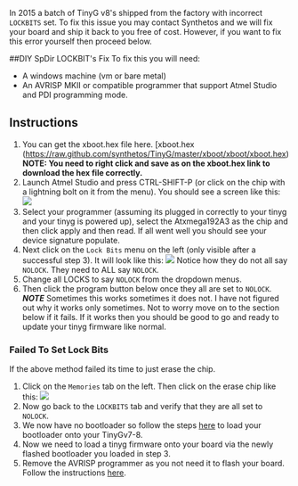 In 2015 a batch of TinyG v8's shipped from the factory with incorrect `LOCKBITS` set.  To fix this issue you may contact Synthetos and we will fix your board and ship it back to you free of cost.  However, if you want to fix this error yourself then proceed below.

##DIY SpDir LOCKBIT's Fix
To fix this you will need:
* A windows machine (vm or bare metal)
* An AVRISP MKII or compatible programmer that support Atmel Studio and PDI programming mode.

## Instructions
1. You can get the xboot.hex file here.  [xboot.hex (https://raw.github.com/synthetos/TinyG/master/xboot/xboot/xboot.hex)  **NOTE: You need to right click and save as on the xboot.hex link to download the hex file correctly.**
2. Launch Atmel Studio and press CTRL-SHIFT-P (or click on the chip with a lightning bolt on it from the menu).
You should see a screen like this:
![](https://farm2.staticflickr.com/1697/23739145324_44027a6a15_b.jpg)
3.  Select your programmer (assuming its plugged in correctly to your tinyg and your tinyg is powered up), select the Atxmega192A3 as the chip and then click apply and then read.  If all went well you should see your device signature populate.
4. Next click on the `Lock Bits` menu on the left (only visible after a successful step 3).  It will look like this:
![](https://www.flickr.com/photos/rileyporter/24071049480/in/dateposted-public/)
Notice how they do not all say `NOLOCK`.  They need to ALL say `NOLOCK`.
5. Change all LOCKS to say `NOLOCK` from the dropdown menus.  
6. Then click the program button below once they all are set to `NOLOCK`.
***NOTE*** Sometimes this works sometimes it does not.  I have not figured out why it works only sometimes.  Not to worry move on to the section below if it fails.  If it works then you should be good to go and ready to update your tinyg firmware like normal.


### Failed To Set Lock Bits

If the above method failed its time to just erase the chip.
1. Click on the `Memories` tab on the left.  Then click on the erase chip like this:
![](https://farm2.staticflickr.com/1558/23739809703_a028949ca6_b.jpg)
2. Now go back to the `LOCKBITS` tab and verify that they are all set to `NOLOCK`.
3. We now have no bootloader so follow the steps [here](https://github.com/synthetos/TinyG/wiki/TinyG-Boot-Loader#flashing-the-boot-loader-onto-the-xmega-chip) to load your bootloader onto your TinyGv7-8.
4. Now we need to load a tinyg firmware onto your board via the newly flashed bootloader you loaded in step 3.  
5. Remove the AVRISP programmer as you not need it to flash your board.  Follow the instructions [here](https://github.com/synthetos/TinyG/wiki/TinyG-TG-Updater-App).
